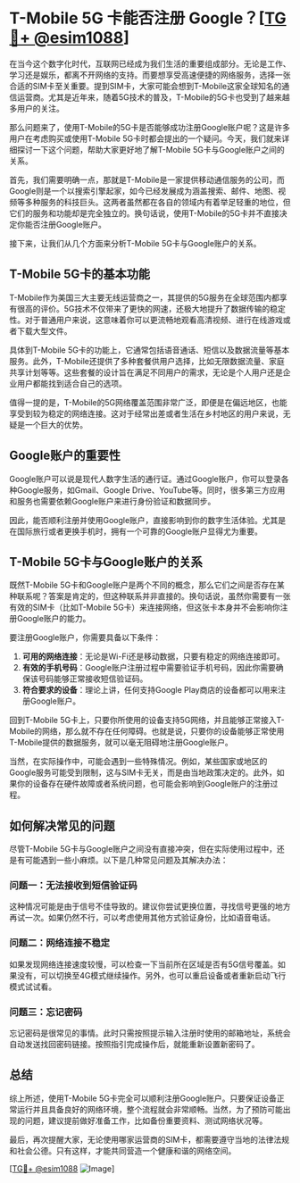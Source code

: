 # T-Mobile 5G 卡能否注册 Google？[[TG💪+ @esim1088](https://t.me/s/esim1088)]

在当今这个数字化时代，互联网已经成为我们生活的重要组成部分。无论是工作、学习还是娱乐，都离不开网络的支持。而要想享受高速便捷的网络服务，选择一张合适的SIM卡至关重要。提到SIM卡，大家可能会想到T-Mobile这家全球知名的通信运营商。尤其是近年来，随着5G技术的普及，T-Mobile的5G卡也受到了越来越多用户的关注。

那么问题来了，使用T-Mobile的5G卡是否能够成功注册Google账户呢？这是许多用户在考虑购买或使用T-Mobile 5G卡时都会提出的一个疑问。今天，我们就来详细探讨一下这个问题，帮助大家更好地了解T-Mobile 5G卡与Google账户之间的关系。

首先，我们需要明确一点，那就是T-Mobile是一家提供移动通信服务的公司，而Google则是一个以搜索引擎起家，如今已经发展成为涵盖搜索、邮件、地图、视频等多种服务的科技巨头。这两者虽然都在各自的领域内有着举足轻重的地位，但它们的服务和功能却是完全独立的。换句话说，使用T-Mobile的5G卡并不直接决定你能否注册Google账户。

接下来，让我们从几个方面来分析T-Mobile 5G卡与Google账户的关系。

## **T-Mobile 5G卡的基本功能**

T-Mobile作为美国三大主要无线运营商之一，其提供的5G服务在全球范围内都享有很高的评价。5G技术不仅带来了更快的网速，还极大地提升了数据传输的稳定性。对于普通用户来说，这意味着你可以更流畅地观看高清视频、进行在线游戏或者下载大型文件。

具体到T-Mobile 5G卡的功能上，它通常包括语音通话、短信以及数据流量等基本服务。此外，T-Mobile还提供了多种套餐供用户选择，比如无限数据流量、家庭共享计划等等。这些套餐的设计旨在满足不同用户的需求，无论是个人用户还是企业用户都能找到适合自己的选项。

值得一提的是，T-Mobile的5G网络覆盖范围非常广泛，即便是在偏远地区，也能享受到较为稳定的网络连接。这对于经常出差或者生活在乡村地区的用户来说，无疑是一个巨大的优势。

## **Google账户的重要性**

Google账户可以说是现代人数字生活的通行证。通过Google账户，你可以登录各种Google服务，如Gmail、Google Drive、YouTube等。同时，很多第三方应用和服务也需要依赖Google账户来进行身份验证和数据同步。

因此，能否顺利注册并使用Google账户，直接影响到你的数字生活体验。尤其是在国际旅行或者更换手机时，拥有一个可靠的Google账户显得尤为重要。

## **T-Mobile 5G卡与Google账户的关系**

既然T-Mobile 5G卡和Google账户是两个不同的概念，那么它们之间是否存在某种联系呢？答案是肯定的，但这种联系并非直接的。换句话说，虽然你需要有一张有效的SIM卡（比如T-Mobile 5G卡）来连接网络，但这张卡本身并不会影响你注册Google账户的能力。

要注册Google账户，你需要具备以下条件：

1. **可用的网络连接**：无论是Wi-Fi还是移动数据，只要有稳定的网络连接即可。
2. **有效的手机号码**：Google账户注册过程中需要验证手机号码，因此你需要确保该号码能够正常接收短信验证码。
3. **符合要求的设备**：理论上讲，任何支持Google Play商店的设备都可以用来注册Google账户。

回到T-Mobile 5G卡上，只要你所使用的设备支持5G网络，并且能够正常接入T-Mobile的网络，那么就不存在任何障碍。也就是说，只要你的设备能够正常使用T-Mobile提供的数据服务，就可以毫无阻碍地注册Google账户。

当然，在实际操作中，可能会遇到一些特殊情况。例如，某些国家或地区的Google服务可能受到限制，这与SIM卡无关，而是由当地政策决定的。此外，如果你的设备存在硬件故障或者系统问题，也可能会影响到Google账户的注册过程。

## **如何解决常见的问题**

尽管T-Mobile 5G卡与Google账户之间没有直接冲突，但在实际使用过程中，还是有可能遇到一些小麻烦。以下是几种常见问题及其解决办法：

### **问题一：无法接收到短信验证码**

这种情况可能是由于信号不佳导致的。建议你尝试更换位置，寻找信号更强的地方再试一次。如果仍然不行，可以考虑使用其他方式验证身份，比如语音电话。

### **问题二：网络连接不稳定**

如果发现网络连接速度较慢，可以检查一下当前所在区域是否有5G信号覆盖。如果没有，可以切换至4G模式继续操作。另外，也可以重启设备或者重新启动飞行模式试试看。

### **问题三：忘记密码**

忘记密码是很常见的事情。此时只需按照提示输入注册时使用的邮箱地址，系统会自动发送找回密码链接。按照指引完成操作后，就能重新设置新密码了。

## **总结**

综上所述，使用T-Mobile 5G卡完全可以顺利注册Google账户。只要保证设备正常运行并且具备良好的网络环境，整个流程就会非常顺畅。当然，为了预防可能出现的问题，建议提前做好准备工作，比如备份重要资料、测试网络状况等。

最后，再次提醒大家，无论使用哪家运营商的SIM卡，都需要遵守当地的法律法规和社会公德。只有这样，才能共同营造一个健康和谐的网络空间。

[[TG💪+ @esim1088](https://t.me/s/esim1088) ![Image](https://i.postimg.cc/4NQfJmqS/Snipaste-2025-05-13-00-14-12.png)]